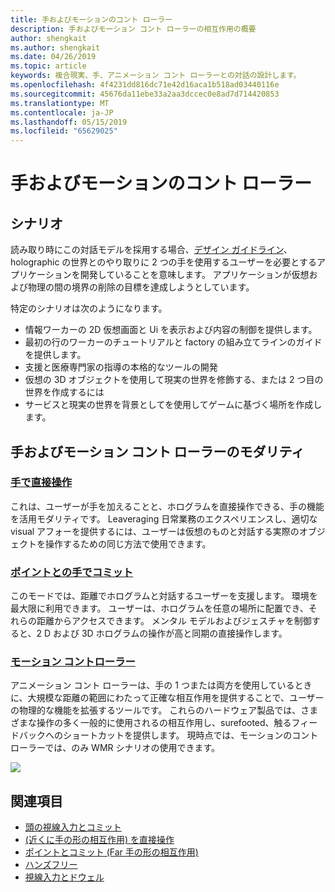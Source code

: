 ```yaml
---
title: 手およびモーションのコント ローラー
description: 手およびモーション コント ローラーの相互作用の概要
author: shengkait
ms.author: shengkait
ms.date: 04/26/2019
ms.topic: article
keywords: 複合現実、手、アニメーション コント ローラーとの対話の設計します。
ms.openlocfilehash: 4f4231dd816dc71e42d16aca1b518ad03440116e
ms.sourcegitcommit: 45676da11ebe33a2aa3dccec0e8ad7d714420853
ms.translationtype: MT
ms.contentlocale: ja-JP
ms.lasthandoff: 05/15/2019
ms.locfileid: "65629025"
---
```

# <a name="hands-and-motion-controllers"></a>手およびモーションのコント ローラー
## <a name="scenarios"></a>シナリオ
読み取り時にこの対話モデルを採用する場合、[デザイン ガイドライン](interaction-fundamentals.md)、holographic の世界とのやり取りに 2 つの手を使用するユーザーを必要とするアプリケーションを開発していることを意味します。 アプリケーションが仮想および物理の間の境界の削除の目標を達成しようとしています。

特定のシナリオは次のようになります。
* 情報ワーカーの 2D 仮想画面と Ui を表示および内容の制御を提供します。
* 最初の行のワーカーのチュートリアルと factory の組み立てラインのガイドを提供します。
* 支援と医療専門家の指導の本格的なツールの開発  
* 仮想の 3D オブジェクトを使用して現実の世界を修飾する、または 2 つ目の世界を作成するには 
* サービスと現実の世界を背景としてを使用してゲームに基づく場所を作成します。

## <a name="hands-and-motion-controllers-modalities"></a>手およびモーション コント ローラーのモダリティ
### <a name="direct-manipulation-with-handsdirect-manipulationmd"></a>[手で直接操作](direct-manipulation.md)
これは、ユーザーが手を加えることと、ホログラムを直接操作できる、手の機能を活用モダリティです。 Leaveraging 日常業務のエクスペリエンスし、適切な visual アフォーを提供するには、ユーザーは仮想のものと対話する実際のオブジェクトを操作するための同じ方法で使用できます。   

### <a name="point-and-commit-with-handspoint-and-commitmd"></a>[ポイントとの手でコミット](point-and-commit.md)
このモードでは、距離でホログラムと対話するユーザーを支援します。 環境を最大限に利用できます。 ユーザーは、ホログラムを任意の場所に配置でき、それらの距離からアクセスできます。 メンタル モデルおよびジェスチャを制御すると、2 D および 3D ホログラムの操作が高と同期の直接操作します。

### <a name="motion-controllersmotion-controllersmd"></a>[モーション コントローラー](motion-controllers.md)
アニメーション コント ローラーは、手の 1 つまたは両方を使用しているときに、大規模な距離の範囲にわたって正確な相互作用を提供することで、ユーザーの物理的な機能を拡張するツールです。 これらのハードウェア製品では、さまざまな操作の多く一般的に使用されるの相互作用し、surefooted、触るフィードバックへのショートカットを提供します。 現時点では、モーションのコント ローラーでは、のみ WMR シナリオの使用できます。 

![](images/Hands-and-controllers-720px.jpg)<br>

## <a name="see-also"></a>関連項目
* [頭の視線入力とコミット](gaze-and-commit.md)
* [(近くに手の形の相互作用) を直接操作](direct-manipulation.md)
* [ポイントとコミット (Far 手の形の相互作用)](point-and-commit.md)
* [ハンズフリー](hands-free.md)
* [視線入力とドウェル](gaze-targeting.md)
